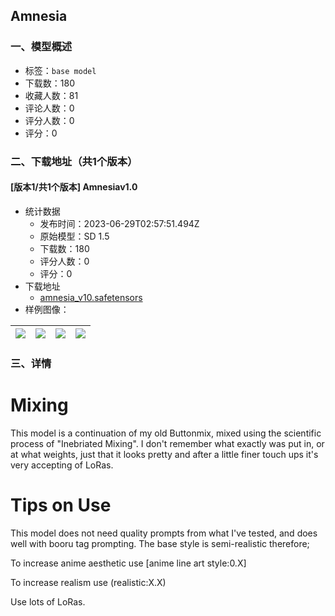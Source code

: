 ## Amnesia
### 一、模型概述

- 标签：`base model`
- 下载数：180
- 收藏人数：81
- 评论人数：0
- 评分人数：0
- 评分：0

### 二、下载地址（共1个版本）

#### [版本1/共1个版本] Amnesiav1.0

- 统计数据
  - 发布时间：2023-06-29T02:57:51.494Z
  - 原始模型：SD 1.5
  - 下载数：180
  - 评分人数：0
  - 评分：0
- 下载地址
  - [amnesia_v10.safetensors](https://civitai.com/api/download/models/106094)
- 样例图像：

| <img src="https://image.civitai.com/xG1nkqKTMzGDvpLrqFT7WA/800031dc-4044-4ca0-be8e-ccdf931f2f88/width=450/1329255.jpeg" /> | <img src="https://image.civitai.com/xG1nkqKTMzGDvpLrqFT7WA/c0470cf5-62aa-42a0-a110-1ef887246795/width=450/1327939.jpeg" /> | <img src="https://image.civitai.com/xG1nkqKTMzGDvpLrqFT7WA/10a41707-8840-49b3-8e5f-b9ccdaca3539/width=450/1328756.jpeg" /> | <img src="https://image.civitai.com/xG1nkqKTMzGDvpLrqFT7WA/6034b8a5-e020-47dc-957c-9a1aa03cf757/width=450/1328761.jpeg" /> |
| ---- | ---- | ---- | ---- |


### 三、详情
<h1 id="heading-1720">Mixing</h1><p>This model is a continuation of my old Buttonmix, mixed using the scientific process of "Inebriated Mixing". I don't remember what exactly was put in, or at what weights, just that it looks pretty and after a little finer touch ups it's very accepting of LoRas.</p><p></p><h1 id="heading-1721">Tips on Use</h1><p>This model does not need quality prompts from what I've tested, and does well with booru tag prompting. The base style is semi-realistic therefore;</p><p>To increase anime aesthetic use [anime line art style:0.X]</p><p>To increase realism use (realistic:X.X)</p><p>Use lots of LoRas. </p><p></p>